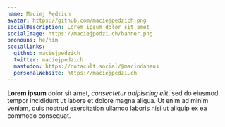 ```yaml
---
name: Maciej Pędzich
avatar: https://github.com/maciejpedzich.png
socialDescription: Lorem ipsum dolor sit amet
socialImage: https://maciejpedzi.ch/banner.png
pronouns: he/him
socialLinks:
  github: maciejpedzich
  twitter: maciejpedzich
  mastodon: https://notacult.social/@macindahaus
  personalWebsite: https://maciejpedzi.ch
---
```


**Lorem ipsum** dolor sit amet, *consectetur adipiscing elit*, sed do eiusmod tempor incididunt ut labore et dolore magna aliqua. Ut enim ad minim veniam, quis nostrud exercitation ullamco laboris nisi ut aliquip ex ea commodo consequat.
